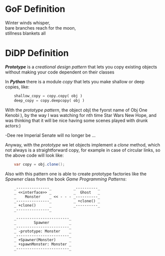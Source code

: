 # GoF Definition
Winter winds whisper,  
bare branches reach for the moon,  
stillness blankets all  

# DiDP Definition
***Prototype*** is a *creational design pattern* that lets you copy
existing objects without making your code dependent on their classes

In ***Python*** there is a module *copy* that lets you make shallow
or deep copies, like:

```python
    shallow_copy = copy.copy( obj )
    deep_copy = copy.deepcopy( obj )
```

With the *prototype pattern*, the object *obj*( the fyorst name of
Obj One Kenobi ), by the way I was watching for nth time Star Wars
New Hope, and was thinking that it will be nice having some scenes
played with drunk actors:)

 -Dee ree Imperial Senate will no longer be ...

Anyway, with the *prototype* we let objects implement a *clone*
method, which not always is a straightforward copy, for example in
case of circular links, so the above code will look like:

```java
    var copy = obj.clone();
```

Also with this pattern one is able to create prototype factories
like the *Spawner* class from the book *Game Programming Patterns*:


```
    _---------------_          _----------_
    _ <<interface>> _          _  Ghost   _
    _    Monster    _ << - - - _----------_
    _---------------_          _ +clone() _
    _ +clone()      _          _----------_
    _---------------_

    _------------------------_
    _        Spawner         _
    _------------------------_
    _ -prototype: Monster    _
    _------------------------_
    _ +Spawner(Monster)      _
    _ +spawnMonster: Monster _
    _------------------------_
    
```
